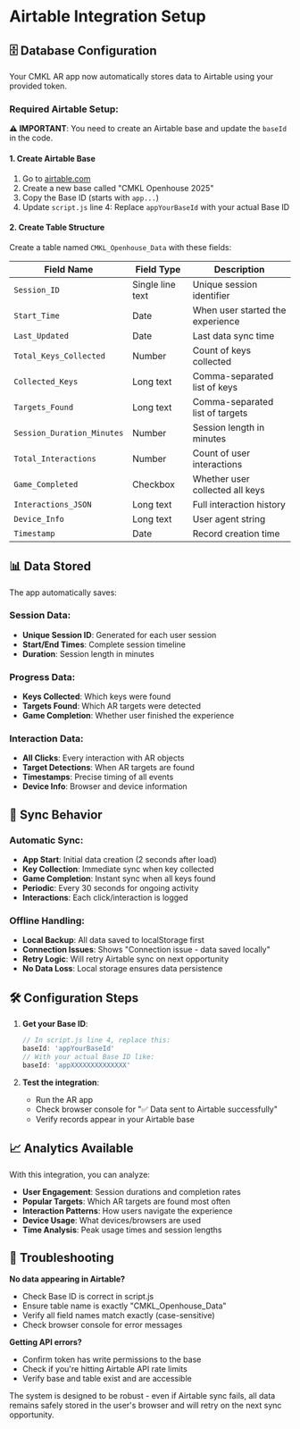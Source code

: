 # Airtable Integration Setup

## 🗄️ Database Configuration

Your CMKL AR app now automatically stores data to Airtable using your provided token.

### Required Airtable Setup:

**⚠️ IMPORTANT**: You need to create an Airtable base and update the `baseId` in the code.

#### 1. Create Airtable Base
1. Go to [airtable.com](https://airtable.com)
2. Create a new base called "CMKL Openhouse 2025"
3. Copy the Base ID (starts with `app...`)
4. Update `script.js` line 4: Replace `appYourBaseId` with your actual Base ID

#### 2. Create Table Structure
Create a table named `CMKL_Openhouse_Data` with these fields:

| Field Name | Field Type | Description |
|------------|------------|-------------|
| `Session_ID` | Single line text | Unique session identifier |
| `Start_Time` | Date | When user started the experience |
| `Last_Updated` | Date | Last data sync time |
| `Total_Keys_Collected` | Number | Count of keys collected |
| `Collected_Keys` | Long text | Comma-separated list of keys |
| `Targets_Found` | Long text | Comma-separated list of targets |
| `Session_Duration_Minutes` | Number | Session length in minutes |
| `Total_Interactions` | Number | Count of user interactions |
| `Game_Completed` | Checkbox | Whether user collected all keys |
| `Interactions_JSON` | Long text | Full interaction history |
| `Device_Info` | Long text | User agent string |
| `Timestamp` | Date | Record creation time |

## 📊 Data Stored

The app automatically saves:

### Session Data:
- **Unique Session ID**: Generated for each user session
- **Start/End Times**: Complete session timeline
- **Duration**: Session length in minutes

### Progress Data:
- **Keys Collected**: Which keys were found
- **Targets Found**: Which AR targets were detected
- **Game Completion**: Whether user finished the experience

### Interaction Data:
- **All Clicks**: Every interaction with AR objects
- **Target Detections**: When AR targets are found
- **Timestamps**: Precise timing of all events
- **Device Info**: Browser and device information

## 🔄 Sync Behavior

### Automatic Sync:
- **App Start**: Initial data creation (2 seconds after load)
- **Key Collection**: Immediate sync when key collected
- **Game Completion**: Instant sync when all keys found
- **Periodic**: Every 30 seconds for ongoing activity
- **Interactions**: Each click/interaction is logged

### Offline Handling:
- **Local Backup**: All data saved to localStorage first
- **Connection Issues**: Shows "Connection issue - data saved locally"
- **Retry Logic**: Will retry Airtable sync on next opportunity
- **No Data Loss**: Local storage ensures data persistence

## 🛠️ Configuration Steps

1. **Get your Base ID**:
   ```javascript
   // In script.js line 4, replace this:
   baseId: 'appYourBaseId'
   // With your actual Base ID like:
   baseId: 'appXXXXXXXXXXXXXX'
   ```

2. **Test the integration**:
   - Run the AR app
   - Check browser console for "✅ Data sent to Airtable successfully"
   - Verify records appear in your Airtable base

## 📈 Analytics Available

With this integration, you can analyze:
- **User Engagement**: Session durations and completion rates
- **Popular Targets**: Which AR targets are found most often
- **Interaction Patterns**: How users navigate the experience
- **Device Usage**: What devices/browsers are used
- **Time Analysis**: Peak usage times and session lengths

## 🔧 Troubleshooting

**No data appearing in Airtable?**
- Check Base ID is correct in script.js
- Ensure table name is exactly "CMKL_Openhouse_Data"
- Verify all field names match exactly (case-sensitive)
- Check browser console for error messages

**Getting API errors?**
- Confirm token has write permissions to the base
- Check if you're hitting Airtable API rate limits
- Verify base and table exist and are accessible

The system is designed to be robust - even if Airtable sync fails, all data remains safely stored in the user's browser and will retry on the next sync opportunity.